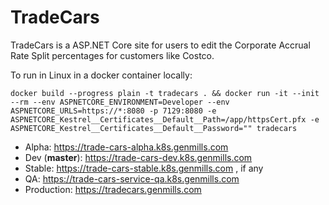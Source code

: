 # TradeCars

TradeCars is a ASP.NET Core site for users to edit the Corporate Accrual Rate Split percentages 
for customers like Costco.

To run in Linux in a docker container locally:
```
docker build --progress plain -t tradecars . && docker run -it --init --rm --env ASPNETCORE_ENVIRONMENT=Developer --env ASPNETCORE_URLS=https://*:8080 -p 7129:8080 -e ASPNETCORE_Kestrel__Certificates__Default__Path=/app/httpsCert.pfx -e ASPNETCORE_Kestrel__Certificates__Default__Password="" tradecars
```

- Alpha: https://trade-cars-alpha.k8s.genmills.com
- Dev (**master**): https://trade-cars-dev.k8s.genmills.com
- Stable: https://trade-cars-stable.k8s.genmills.com , if any
- QA: https://trade-cars-service-qa.k8s.genmills.com
- Production: https://tradecars.genmills.com

